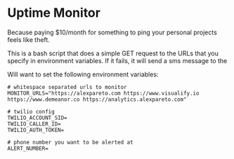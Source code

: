 # Uptime Monitor

Because paying \$10/month for something to ping your personal projects feels like theft.

This is a bash script that does a simple GET request to the URLs that you specify in environment variables. If it fails, it will send a sms message to the

Will want to set the following environment variables:

```
# whitespace separated urls to monitor
MONITOR_URLS="https://alexpareto.com https://www.visualify.io https://www.demeanor.co https://analytics.alexpareto.com"

# twilio config
TWILIO_ACCOUNT_SID=
TWILIO_CALLER_ID=
TWILIO_AUTH_TOKEN=

# phone number you want to be alerted at
ALERT_NUMBER=
```
